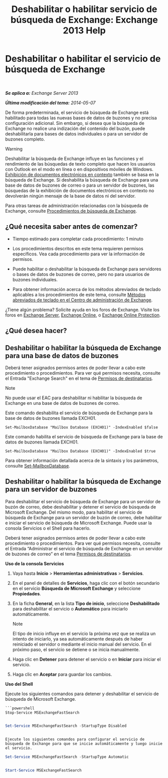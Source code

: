 ﻿---
title: 'Deshabilitar o habilitar servicio de búsqueda de Exchange: Exchange 2013 Help'
TOCTitle: Deshabilitar o habilitar el servicio de búsqueda de Exchange
ms:assetid: 195b25be-53fb-4215-90a5-04340d640bcc
ms:mtpsurl: https://technet.microsoft.com/es-es/library/Aa996416(v=EXCHG.150)
ms:contentKeyID: 52062007
ms.date: 04/23/2018
mtps_version: v=EXCHG.150
ms.translationtype: HT
---

# Deshabilitar o habilitar el servicio de búsqueda de Exchange

 

_**Se aplica a:** Exchange Server 2013_

_**Última modificación del tema:** 2014-05-07_

De forma predeterminada, el servicio de búsqueda de Exchange está habilitado para todas las nuevas bases de datos de buzones y no precisa configuración adicional. Sin embargo, si desea que la búsqueda de Exchange no realice una indización del contenido del buzón, puede deshabilitarla para bases de datos individuales o para un servidor de buzones completo.


> [!WARNING]
> Deshabilitar la búsqueda de Exchange influye en las funciones y el rendimiento de las búsquedas de texto completo que hacen los usuarios con Outlook en el modo en línea o en dispositivos móviles de Windows.<BR><A href="https://docs.microsoft.com/es-es/exchange/security-and-compliance/data-loss-prevention/integrate-sensitive-information-rules">Exhibición de documentos electrónicos en contexto</A> también se basa en la búsqueda de Exchange. Si deshabilita la búsqueda de Exchange para una base de datos de buzones de correo o para un servidor de buzones, las búsquedas de la exhibición de documentos electrónicos en contexto no devolverán ningún mensaje de la base de datos ni del servidor.



Para otras tareas de administración relacionadas con la búsqueda de Exchange, consulte [Procedimientos de búsqueda de Exchange](exchange-search-procedures-exchange-2013-help.md).

## ¿Qué necesita saber antes de comenzar?

  - Tiempo estimado para completar cada procedimiento: 1 minuto

  - Los procedimientos descritos en este tema requieren permisos específicos. Vea cada procedimiento para ver la información de permisos.

  - Puede habilitar o deshabilitar la búsqueda de Exchange para servidores o bases de datos de buzones de correo, pero no para usuarios de buzones individuales.

  - Para obtener información acerca de los métodos abreviados de teclado aplicables a los procedimientos de este tema, consulte [Métodos abreviados de teclado en el Centro de administración de Exchange](keyboard-shortcuts-in-the-exchange-admin-center-exchange-online-protection-help.md).

¿Tiene algún problema? Solicite ayuda en los foros de Exchange. Visite los foros en [Exchange Server](https://go.microsoft.com/fwlink/p/?linkid=60612), [Exchange Online](https://go.microsoft.com/fwlink/p/?linkid=267542), o [Exchange Online Protection](https://go.microsoft.com/fwlink/p/?linkid=285351).

## ¿Qué desea hacer?

## Deshabilitar o habilitar la búsqueda de Exchange para una base de datos de buzones

Deberá tener asignados permisos antes de poder llevar a cabo este procedimiento o procedimientos. Para ver qué permisos necesita, consulte el Entrada "Exchange Search" en el tema de [Permisos de destinatarios](recipients-permissions-exchange-2013-help.md).


> [!NOTE]
> No puede usar el EAC para deshabilitar ni habilitar la búsqueda de Exchange en una base de datos de buzones de correo.



Este comando deshabilita el servicio de búsqueda de Exchange para la base de datos de buzones llamada EXCH01.

    Set-MailboxDatabase "Mailbox Database (EXCH01)" -IndexEnabled $false

Este comando habilita el servicio de búsqueda de Exchange para la base de datos de buzones llamada EXCH01.

    Set-MailboxDatabase "Mailbox Database (EXCH01)" -IndexEnabled $true

Para obtener información detallada acerca de la sintaxis y los parámetros, consulte [Set-MailboxDatabase](https://technet.microsoft.com/es-es/library/bb123971\(v=exchg.150\)).

## Deshabilitar o habilitar la búsqueda de Exchange para un servidor de buzones

Para deshabilitar el servicio de búsqueda de Exchange para un servidor de buzón de correo, debe deshabilitar y detener el servicio de búsqueda de Microsoft Exchange. Del mismo modo, para habilitar el servicio de búsqueda de Exchange para un servidor de buzón de correo, debe habilitar e iniciar el servicio de búsqueda de Microsoft Exchange. Puede usar la consola Servicios o el Shell para hacerlo.

Deberá tener asignados permisos antes de poder llevar a cabo este procedimiento o procedimientos. Para ver qué permisos necesita, consulte el Entrada “Administrar el servicio de búsqueda de Exchange en un servidor de buzones de correo” en el tema [Permisos de destinatarios](recipients-permissions-exchange-2013-help.md).

**Uso de la consola Servicios**

1.  Vaya hasta **Inicio** \> **Herramientas administrativas** \> **Servicios**.

2.  En el panel de detalles de **Servicios**, haga clic con el botón secundario en el servicio **Búsqueda de Microsoft Exchange** y seleccione **Propiedades**.

3.  En la ficha **General**, en la lista **Tipo de inicio**, seleccione **Deshabilitado** para deshabilitar el servicio o **Automático** para iniciarlo automáticamente.
    

    > [!NOTE]
    > El tipo de inicio influye en el servicio la próxima vez que se realiza un intento de iniciarlo, ya sea automáticamente después de haber reiniciado el servidor o mediante el inicio manual del servicio. En el próximo paso, el servicio se detiene o se inicia manualmente.



4.  Haga clic en **Detener** para detener el servicio o en **Iniciar** para iniciar el servicio.

5.  Haga clic en **Aceptar** para guardar los cambios.

**Uso del Shell**

Ejecute los siguientes comandos para detener y deshabilitar el servicio de búsqueda de Microsoft Exchange.
```
```powershell
Stop-Service MSExchangeFastSearch
```
```
```
```powershell
Set-Service MSExchangeFastSearch -StartupType Disabled
```
```

Ejecute los siguientes comandos para configurar el servicio de búsqueda de Exchange para que se inicie automáticamente y luego inicie el servicio.
```
```powershell
Set-Service MSExchangeFastSearch -StartupType Automatic
```
```
```
```powershell
Start-Service MSExchangeFastSearch
```
```
